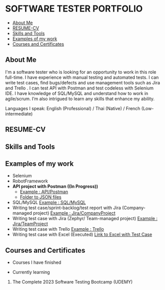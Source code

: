 # SOFTWARE TESTER PORTFOLIO
- [About Me](#about-me)
- [RESUME-CV](#RESUME-CV)
- [Skills and Tools ](#skills-and-tools)
- [Examples of my work](#examples-of-my-work)
- [Courses and Certificates](#Courses-and-Certificates)

## About Me
I'm a software tester who is looking for an opportunity to work in this role full-time. I have experience with manual testing and automated tests. I can write test cases, find bugs/defects and use management tools such as Jira and Trello . I can test API with Postman and test codeless with Selenium IDE. I have knowledge of SQL/MySQL and understand how to work in agile/scrum. I’m also intrigued to learn any skills that enhance my ability.


Languages I speak: English (Professional) / Thai (Native) / French (Low-intermediate)

## RESUME-CV

## Skills and Tools

## Examples of my work
-  Selenium
-  RobotFramework
- **API project with Postman ((In Progress))**
  - [Example : API/Postman](https://github.com/jijdp/portfolio-details/blob/main/API/PostmanExample.md)
  - [Folder to JSON files](https://github.com/jijdp/portfolio-details/tree/main/API) 
-  SQL/MySQL [Example : SQL/MySQL](https://github.com/jijdp/portfolio-details/blob/main/sql1.md)
-  Writing test case/sprint-backlog/test report with Jira (Company-managed project) [Example : Jira/CompanyProject](https://github.com/jijdp/portfolio-details/blob/main/JiraCompany.md)
-  Writing test case with Jira (Zephyr/ Team-managed project) [Example : Jira/TeamProject](https://github.com/jijdp/portfolio-details/blob/main/JiraTeam.md)
-  Writing test case with Trello [Example : Trello](https://github.com/jijdp/portfolio-details/blob/main/Trello.md)
-  Writing test case with Excel (Executed)
 [Link to Excel with Test Case ](https://1drv.ms/x/s!AgT1PaqGeGECgjT0N09vMdqe0hK6?e=3ffwST)
 
## Courses and Certificates

- Courses I have finished

- Currently learning
1) The Complete 2023 Software Testing Bootcamp (UDEMY)
